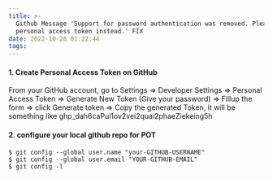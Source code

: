 ```yaml
---
title: >-
  Github Message 'Support for password authentication was removed. Please use a
  personal access token instead.' FIX
date: 2022-10-28 01:22:44
tags:
---
```


#### 1. Create Personal Access Token on GitHub

From your GitHub account, go to Settings => Developer Settings => Personal Access Token => Generate New Token (Give your password) => Fillup the form => click Generate token => Copy the generated Token, it will be something like ghp_dah6caPui1ov2vei2quai2phaeZiekeing5h


#### 2. configure your local github repo for POT

```
$ git config --global user.name "your-GITHUB-USERNAME"
$ git config --global user.email "YOUR-GITHUB-EMAIL"
$ git config -l
```


